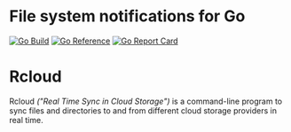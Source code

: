 # File system notifications for Go

[![Go Build](https://github.com/github.com/anotherhope/actions/workflows/go.yml/badge.svg)](https://github.com/github.com/anotherhope/actions/workflows/go.yml/badge.svg)
[![Go Reference](https://pkg.go.dev/badge/github.com/anotherhope/rcloud.svg)](https://pkg.go.dev/github.com/anotherhope/rcloud) [![Go Report Card](https://goreportcard.com/badge/github.com/anotherhope/rcloud)](https://goreportcard.com/report/github.com/anotherhope/rcloud)

# Rcloud

Rcloud *("Real Time Sync in Cloud Storage")* is a command-line program to sync files and directories to and from different cloud storage providers in real time.
